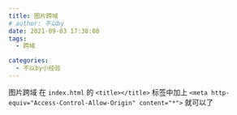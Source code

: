 ```yaml
---
title: 图片跨域
# author: 不以by
date: 2021-09-03 17:38:08
tags: 
  - 跨域

categories: 
  - 不以by小经验
---
```


图片跨域
在 `index.html` 的 `<title></title>` 标签中加上 `<meta http-equiv="Access-Control-Allow-Origin" content="*">` 就可以了